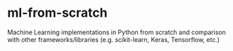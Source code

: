 # ml-from-scratch
Machine Learning implementations in Python from scratch and comparison with other frameworks/libraries 
(e.g. scikit-learn, Keras, Tensorflow, etc.)
